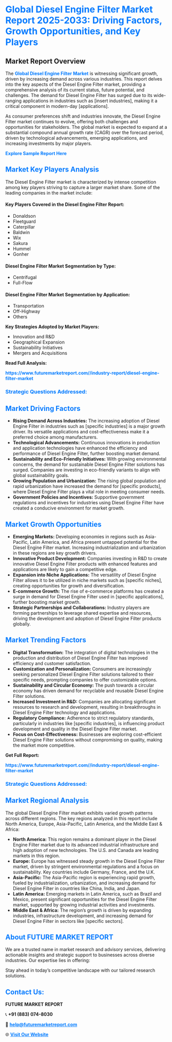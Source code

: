 <h1 style="color: #007BFF;">Global Diesel Engine Filter Market Report 2025-2033: Driving Factors, Growth Opportunities, and Key Players</h1>

<section id="overview">
<h2>Market Report Overview</h2>
<p>The <a href="https://www.futuremarketreport.com//industry-report/diesel-engine-filter-market" style="color: #007BFF; text-decoration: none;"><strong>Global Diesel Engine Filter Market</strong></a> is witnessing significant growth, driven by increasing demand across various industries. This report delves into the key aspects of the Diesel Engine Filter market, providing a comprehensive analysis of its current status, future potential, and challenges. The demand for Diesel Engine Filter has surged due to its wide-ranging applications in industries such as [insert industries], making it a critical component in modern-day [applications].</p>
<p>As consumer preferences shift and industries innovate, the Diesel Engine Filter market continues to evolve, offering both challenges and opportunities for stakeholders. The global market is expected to expand at a substantial compound annual growth rate (CAGR) over the forecast period, driven by technological advancements, emerging applications, and increasing investments by major players.</p>
</section>

<section id="overview">
<p><a href="https://www.futuremarketreport.com//request-sample/reportId=53215" style="color: #007BFF; text-decoration: none;"><strong>Explore Sample Report Here</strong></a></p>
</section>

<section id="key-players">
<h2 style="color: #007BFF;">Market Key Players Analysis</h2>
<p>The Diesel Engine Filter market is characterized by intense competition among key players striving to capture a larger market share. Some of the leading companies in the market include:</p>
<h4>Key Players Covered in the Diesel Engine Filter Report:</h4>
<ul><li>Donaldson</li><li>Fleetguard</li><li>Caterpillar</li><li>Baldwin</li><li>Wix</li><li>Sakura</li><li>Hummel</li><li>Gonher</li></ul>
<h4>Diesel Engine Filter Market Segmentation by Type:</h4>
<ul><li>Centrifugal</li><li>Full-Flow</li></ul>

<h4>Diesel Engine Filter Market Segmentation by Application:</h4>
<ul><li>Transportation</li><li>Off-Highway</li><li>Others</li></ul>
<p><strong>Key Strategies Adopted by Market Players:</strong></p>
<ul>
<li>Innovation and R&D</li>
<li>Geographical Expansion</li>
<li>Sustainability Initiatives</li>
<li>Mergers and Acquisitions</li>
</ul>
</section>

<section>
<p><strong>Read Full Analysis: </strong></p><a href="https://www.futuremarketreport.com//industry-report/diesel-engine-filter-market" style="color: #007BFF; text-decoration: none;"><strong>https://www.futuremarketreport.com//industry-report/diesel-engine-filter-market</strong></a>
<h3 style="color: #007BFF;">Strategic Questions Addressed:</h3>
</section>

<section id="driving-factors">
<h2 style="color: #007BFF;">Market Driving Factors</h2>
<ul>
<li><strong>Rising Demand Across Industries:</strong> The increasing adoption of Diesel Engine Filter in industries such as [specific industries] is a major growth driver. Its versatile applications and cost-effectiveness make it a preferred choice among manufacturers.</li>
<li><strong>Technological Advancements:</strong> Continuous innovations in production and application technologies have enhanced the efficiency and performance of Diesel Engine Filter, further boosting market demand.</li>
<li><strong>Sustainability and Eco-Friendly Initiatives:</strong> With growing environmental concerns, the demand for sustainable Diesel Engine Filter solutions has surged. Companies are investing in eco-friendly variants to align with global sustainability goals.</li>
<li><strong>Growing Population and Urbanization:</strong> The rising global population and rapid urbanization have increased the demand for [specific products], where Diesel Engine Filter plays a vital role in meeting consumer needs.</li>
<li><strong>Government Policies and Incentives:</strong> Supportive government regulations and incentives for industries using Diesel Engine Filter have created a conducive environment for market growth.</li>
</ul>
</section>

<section id="growth-opportunities">
<h2 style="color: #007BFF;">Market Growth Opportunities</h2>
<ul>
<li><strong>Emerging Markets:</strong> Developing economies in regions such as Asia-Pacific, Latin America, and Africa present untapped potential for the Diesel Engine Filter market. Increasing industrialization and urbanization in these regions are key growth drivers.</li>
<li><strong>Innovative Product Development:</strong> Companies investing in R&D to create innovative Diesel Engine Filter products with enhanced features and applications are likely to gain a competitive edge.</li>
<li><strong>Expansion into Niche Applications:</strong> The versatility of Diesel Engine Filter allows it to be utilized in niche markets such as [specific niches], creating opportunities for growth and diversification.</li>
<li><strong>E-commerce Growth:</strong> The rise of e-commerce platforms has created a surge in demand for Diesel Engine Filter used in [specific applications], further boosting market growth.</li>
<li><strong>Strategic Partnerships and Collaborations:</strong> Industry players are forming partnerships to leverage shared expertise and resources, driving the development and adoption of Diesel Engine Filter products globally.</li>
</ul>
</section>

<section id="trending-factors">
<h2 style="color: #007BFF;">Market Trending Factors</h2>
<ul>
<li><strong>Digital Transformation:</strong> The integration of digital technologies in the production and distribution of Diesel Engine Filter has improved efficiency and customer satisfaction.</li>
<li><strong>Customization and Personalization:</strong> Consumers are increasingly seeking personalized Diesel Engine Filter solutions tailored to their specific needs, prompting companies to offer customizable options.</li>
<li><strong>Sustainability and Circular Economy:</strong> The push towards a circular economy has driven demand for recyclable and reusable Diesel Engine Filter solutions.</li>
<li><strong>Increased Investment in R&D:</strong> Companies are allocating significant resources to research and development, resulting in breakthroughs in Diesel Engine Filter technology and applications.</li>
<li><strong>Regulatory Compliance:</strong> Adherence to strict regulatory standards, particularly in industries like [specific industries], is influencing product development and quality in the Diesel Engine Filter market.</li>
<li><strong>Focus on Cost-Effectiveness:</strong> Businesses are exploring cost-efficient Diesel Engine Filter solutions without compromising on quality, making the market more competitive.</li>
</ul>
</section>

<section>
<p><strong>Get Full Report: </strong></p><a href="https://www.futuremarketreport.com//industry-report/diesel-engine-filter-market" style="color: #007BFF; text-decoration: none;"><strong>https://www.futuremarketreport.com//industry-report/diesel-engine-filter-market</strong></a>
<h3 style="color: #007BFF;">Strategic Questions Addressed:</h3>
</section>


<section id="regional-analysis">
<h2 style="color: #007BFF;">Market Regional Analysis</h2>
<p>The global Diesel Engine Filter market exhibits varied growth patterns across different regions. The key regions analyzed in this report include North America, Europe, Asia-Pacific, Latin America, and the Middle East & Africa:</p>
<ul>
<li><strong>North America:</strong> This region remains a dominant player in the Diesel Engine Filter market due to its advanced industrial infrastructure and high adoption of new technologies. The U.S. and Canada are leading markets in this region.</li>
<li><strong>Europe:</strong> Europe has witnessed steady growth in the Diesel Engine Filter market, driven by stringent environmental regulations and a focus on sustainability. Key countries include Germany, France, and the U.K.</li>
<li><strong>Asia-Pacific:</strong> The Asia-Pacific region is experiencing rapid growth, fueled by industrialization, urbanization, and increasing demand for Diesel Engine Filter in countries like China, India, and Japan.</li>
<li><strong>Latin America:</strong> Emerging markets in Latin America, such as Brazil and Mexico, present significant opportunities for the Diesel Engine Filter market, supported by growing industrial activities and investments.</li>
<li><strong>Middle East & Africa:</strong> The region’s growth is driven by expanding industries, infrastructure development, and increasing demand for Diesel Engine Filter in sectors like [specific sectors].</li>
</ul>
</section>

<footer>
<h2 style="color: #007BFF;">About FUTURE MARKET REPORT</h2>
<p>We are a trusted name in market research and advisory services, delivering actionable insights and strategic support to businesses across diverse industries. Our expertise lies in offering:</p>

<p>Stay ahead in today’s competitive landscape with our tailored research solutions.</p>

<h2 style="color: #007BFF;">Contact Us:</h2>
<p><strong>FUTURE MARKET REPORT</strong></p>
<p>📞 <strong>+91 (883) 074-8030</strong></p>
<p>📧 <strong><a href="mailto:help@futuremarketreport.com" style="color: #007BFF;">help@futuremarketreport.com</a></strong></p>
<p>🌐 <strong><a href="https://www.futuremarketreport.com/" style="color: #007BFF;">Visit Our Website</a></strong></p>
</footer>